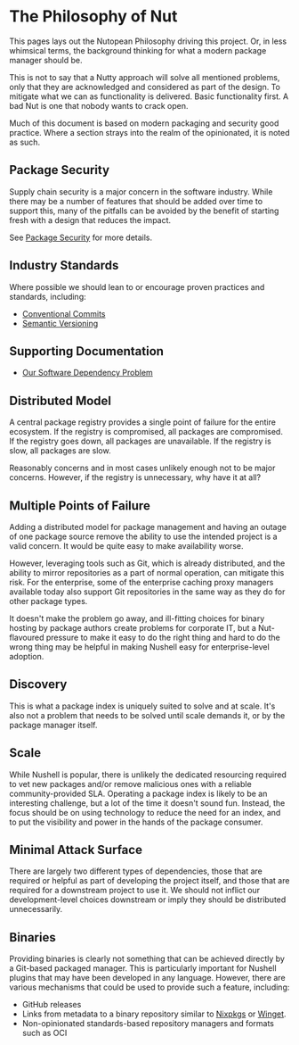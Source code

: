 # The Philosophy of Nut

This pages lays out the Nutopean Philosophy driving this project. Or, in less whimsical terms, the background thinking for what a modern package manager should be.

This is not to say that a Nutty approach will solve all mentioned problems, only that they are acknowledged and considered as part of the design. To mitigate what we can as functionality is delivered. Basic functionality first. A bad Nut is one that nobody wants to crack open.

Much of this document is based on modern packaging and security good practice. Where a section strays into the realm of the opinionated, it is noted as such.


## Package Security

Supply chain security is a major concern in the software industry. While there may be a number of features that should be added over time to support this, many of the pitfalls can be avoided by the benefit of starting fresh with a design that reduces the impact.

See [Package Security](design/package-security.md) for more details.


## Industry Standards

Where possible we should lean to or encourage proven practices and standards, including:

- [Conventional Commits](https://www.conventionalcommits.org)
- [Semantic Versioning](https://semver.org)


## Supporting Documentation

- [Our Software Dependency Problem](https://research.swtch.com/deps)


## Distributed Model

A central package registry provides a single point of failure for the entire ecosystem. If the registry is compromised, all packages are compromised. If the registry goes down, all packages are unavailable. If the registry is slow, all packages are slow.

Reasonably concerns and in most cases unlikely enough not to be major concerns. However, if the registry is unnecessary, why have it at all?


## Multiple Points of Failure

Adding a distributed model for package management and having an outage of one package source remove the ability to use the intended project is a valid concern. It would be quite easy to make availability worse.

However, leveraging tools such as Git, which is already distributed, and the ability to mirror repositories as a part of normal operation, can mitigate this risk. For the enterprise, some of the enterprise caching proxy managers available today also support Git repositories in the same way as they do for other package types.

It doesn't make the problem go away, and ill-fitting choices for binary hosting by package authors create problems for corporate IT, but a Nut-flavoured pressure to make it easy to do the right thing and hard to do the wrong thing may be helpful in making Nushell easy for enterprise-level adoption.


## Discovery

This is what a package index is uniquely suited to solve and at scale. It's also not a problem that needs to be solved until scale demands it, or by the package manager itself.


## Scale

While Nushell is popular, there is unlikely the dedicated resourcing required to vet new packages and/or remove malicious ones with a reliable community-provided SLA. Operating a package index is likely to be an interesting challenge, but a lot of the time it doesn't sound fun. Instead, the focus should be on using technology to reduce the need for an index, and to put the visibility and power in the hands of the package consumer. 


## Minimal Attack Surface

There are largely two different types of dependencies, those that are required or helpful as part of developing the project itself, and those that are required for a downstream project to use it. We should not inflict our development-level choices downstream or imply they should be distributed unnecessarily.


## Binaries

Providing binaries is clearly not something that can be achieved directly by a Git-based packaged manager. This is particularly important for Nushell plugins that may have been developed in any language. However, there are various mechanisms that could be used to provide such a feature, including:

- GitHub releases
- Links from metadata to a binary repository similar to [Nixpkgs](https://github.com/NixOS/nixpkgs) or [Winget](https://github.com/microsoft/winget-pkgs).
- Non-opinionated standards-based repository managers and formats such as OCI

